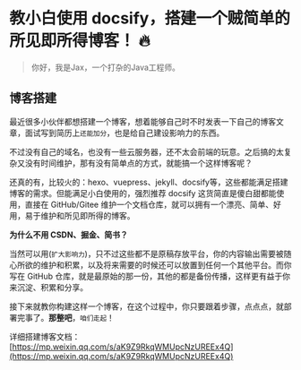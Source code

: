# 教小白使用 docsify，搭建一个贼简单的所见即所得博客！ 🔥

>你好，我是Jax，一个打杂的Java工程师。

## 博客搭建

最近很多小伙伴都想搭建一个博客，想着能够自己时不时发表一下自己的博客文章，面试写到简历上`还能加分`，也是给自己建设影响力的东西。

不过没有自己的域名，也没有一些云服务器，还不太会前端的玩意。之后搞的太复杂又没有时间维护，那有没有简单点的方式，就能搞一个这样博客呢？

还真的有，比较火的：hexo、vuepress、jekyll、docsify等，这些都能满足搭建博客的需求。但能满足小白使用的，强烈推荐 docsify 这货简直是傻白甜都能使用，直接在 GitHub/Gitee 维护一个文档仓库，就可以拥有一个漂亮、简单、好用，易于维护和所见即所得的博客。

**为什么不用 CSDN、掘金、简书？**

当然可以用(`扩大影响力`)，只不过这些都不是原稿存放平台，你的内容输出需要被随心所欲的维护和积累，以及将来需要的时候还可以放置到任何一个其他平台。而你写在 GitHub 仓库，就是最原始的那一份，其他的都是备份传播，这样更有益于你来沉淀、积累和分享。

接下来就教你构建这样一个博客，在这个过程中，你只要跟着步骤，点点点，就部署完事了。**那整吧**，`咱们走起`！

详细搭建博客文档：[https://mp.weixin.qq.com/s/aK9Z9RkqWMUpcNzUREEx4Q](https://mp.weixin.qq.com/s/aK9Z9RkqWMUpcNzUREEx4Q)


